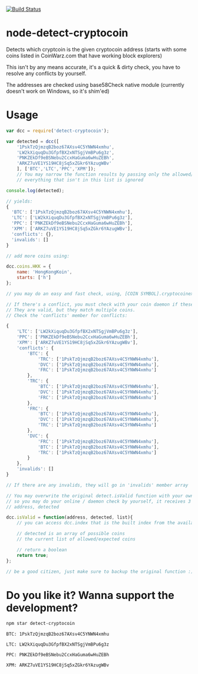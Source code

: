 [![Build Status](https://travis-ci.org/pocesar/node-detect-cryptocoin.png)](https://travis-ci.org/pocesar/node-detect-cryptocoin)


node-detect-cryptocoin
======================

Detects which cryptcoin is the given cryptocoin address (starts with some coins listed in CoinWarz.com that have working block explorers)

This isn't by any means accurate, it's a quick & dirty check, you have to resolve any conflicts by yourself.


The addresses are checked using base58Check native module (currently doesn't work on Windows, so it's shim'ed)

# Usage

```js
var dcc = require('detect-cryptocoin');

var detected = dcc([
    '1PskTzQjmzqB2boz67AXsv4C5YNWN4xmhu',
    'LW2kXiquqDu3GfpfBX2xNTSgjVmBPu6g3z',
    'PNKZEkDf9eBSNebu2CcxHaGuma6wHuZEBh',
    'ARKZ7uVE1YS19HC8jSq5xZGkr6YAzugWBv'
    ], ['BTC','LTC','PPC','XPM']);
    // You may narrow the function results by passing only the allowed/expected list as the second parameter.
    // everything that isn't in this list is ignored

console.log(detected);

// yields:
{
  'BTC': ['1PskTzQjmzqB2boz67AXsv4C5YNWN4xmhu'],
  'LTC': ['LW2kXiquqDu3GfpfBX2xNTSgjVmBPu6g3z'],
  'PPC': ['PNKZEkDf9eBSNebu2CcxHaGuma6wHuZEBh'],
  'XPM': ['ARKZ7uVE1YS19HC8jSq5xZGkr6YAzugWBv'],
  'conflicts': {},
  'invalids': []
}

// add more coins using:

dcc.coins.HKK = {
    name: 'HongKongKoin',
    starts: ['h']
};

// you may do an easy and fast check, using, [COIN SYMBOL].cryptocoinexplorer.com/q/checkaddress/[ADDRESS] for example

// If there's a conflict, you must check with your coin daemon if these addresses exists there, or using an API.
// They are valid, but they match multiple coins.
// Check the 'conflicts' member for conflicts:

{
    'LTC': ['LW2kXiquqDu3GfpfBX2xNTSgjVmBPu6g3z'],
    'PPC': ['PNKZEkDf9eBSNebu2CcxHaGuma6wHuZEBh'],
    'XPM': ['ARKZ7uVE1YS19HC8jSq5xZGkr6YAzugWBv'],
    'conflicts': {
        'BTC': {
            'TRC': ['1PskTzQjmzqB2boz67AXsv4C5YNWN4xmhu'],
            'DVC': ['1PskTzQjmzqB2boz67AXsv4C5YNWN4xmhu'],
            'FRC': ['1PskTzQjmzqB2boz67AXsv4C5YNWN4xmhu']
        },
        'TRC': {
            'BTC': ['1PskTzQjmzqB2boz67AXsv4C5YNWN4xmhu'],
            'DVC': ['1PskTzQjmzqB2boz67AXsv4C5YNWN4xmhu'],
            'FRC': ['1PskTzQjmzqB2boz67AXsv4C5YNWN4xmhu']
        },
        'FRC': {
            'BTC': ['1PskTzQjmzqB2boz67AXsv4C5YNWN4xmhu'],
            'DVC': ['1PskTzQjmzqB2boz67AXsv4C5YNWN4xmhu'],
            'TRC': ['1PskTzQjmzqB2boz67AXsv4C5YNWN4xmhu']
        },
        'DVC': {
            'FRC': ['1PskTzQjmzqB2boz67AXsv4C5YNWN4xmhu'],
            'BTC': ['1PskTzQjmzqB2boz67AXsv4C5YNWN4xmhu'],
            'TRC': ['1PskTzQjmzqB2boz67AXsv4C5YNWN4xmhu']
        }
    },
    'invalids': []
}

// If there are any invalids, they will go in 'invalids' member array

// You may overwrite the original detect.isValid function with your own
// so you may do your online / daemon check by yourself, it receives 3 arguments:
// address, detected

dcc.isValid = function(address, detected, list){
    // you can access dcc.index that is the built index from the available coins

    // detected is an array of possible coins
    // the current list of allowed/expected coins

    // return a boolean
    return true;
};

// be a good citizen, just make sure to backup the original function :)
```


# Do you like it? Wanna support the development?

```bash
npm star detect-cryptocoin
```

`BTC: 1PskTzQjmzqB2boz67AXsv4C5YNWN4xmhu`

`LTC: LW2kXiquqDu3GfpfBX2xNTSgjVmBPu6g3z`

`PPC: PNKZEkDf9eBSNebu2CcxHaGuma6wHuZEBh`

`XPM: ARKZ7uVE1YS19HC8jSq5xZGkr6YAzugWBv`